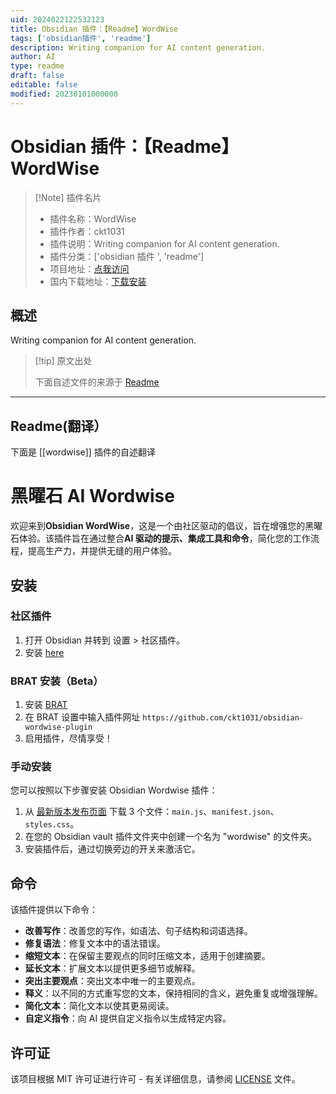 ```yaml
---
uid: 2024022122532123
title: Obsidian 插件：【Readme】WordWise
tags: ['obsidian插件', 'readme']
description: Writing companion for AI content generation.
author: AI
type: readme
draft: false
editable: false
modified: 20230101000000
---
```


# Obsidian 插件：【Readme】WordWise

> [!Note] 插件名片
> - 插件名称：WordWise
> - 插件作者：ckt1031
> - 插件说明：Writing companion for AI content generation.
> - 插件分类：['obsidian 插件 ', 'readme']
> - 项目地址：[点我访问](https://github.com/ckt1031/obsidian-wordwise-plugin)
> - 国内下载地址：[下载安装](https://pkmer.cn/products/plugin/pluginMarket/?wordwise)

## 概述

Writing companion for AI content generation.

> [!tip] 原文出处
>
>下面自述文件的来源于 [Readme](https://ghproxy.net/https://raw.githubusercontent.com/ckt1031/obsidian-wordwise-plugin/main/README.md)
>

---

## Readme(翻译）

下面是 [[wordwise]] 插件的自述翻译

# 黑曜石 AI Wordwise

欢迎来到**Obsidian WordWise**，这是一个由社区驱动的倡议，旨在增强您的黑曜石体验。该插件旨在通过整合**AI 驱动的提示、集成工具和命令**，简化您的工作流程，提高生产力，并提供无缝的用户体验。

## 安装

### 社区插件

1. 打开 Obsidian 并转到 设置 > 社区插件。
2. 安装 [here](https://obsidian.md/plugins?id=wordwise)

### BRAT 安装（Beta）

1. 安装 [BRAT](https://github.com/TfTHacker/obsidian42-brat)
2. 在 BRAT 设置中输入插件网址 `https://github.com/ckt1031/obsidian-wordwise-plugin`
3. 启用插件，尽情享受！

### 手动安装

您可以按照以下步骤安装 Obsidian Wordwise 插件：

1. 从 [最新版本发布页面](https://github.com/ckt1031/obsidian-wordwise-plugin/releases/latest) 下载 3 个文件：`main.js`、`manifest.json`、`styles.css`。
2. 在您的 Obsidian vault 插件文件夹中创建一个名为 "wordwise" 的文件夹。
3. 安装插件后，通过切换旁边的开关来激活它。

## 命令

该插件提供以下命令：

- **改善写作**：改善您的写作，如语法、句子结构和词语选择。
- **修复语法**：修复文本中的语法错误。
- **缩短文本**：在保留主要观点的同时压缩文本，适用于创建摘要。
- **延长文本**：扩展文本以提供更多细节或解释。
- **突出主要观点**：突出文本中唯一的主要观点。
- **释义**：以不同的方式重写您的文本，保持相同的含义，避免重复或增强理解。
- **简化文本**：简化文本以使其更易阅读。
- **自定义指令**：向 AI 提供自定义指令以生成特定内容。

## 许可证

该项目根据 MIT 许可证进行许可 - 有关详细信息，请参阅 [LICENSE](LICENSE) 文件。
